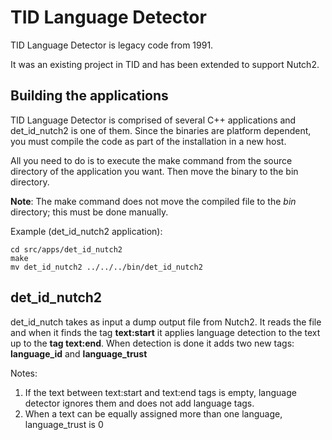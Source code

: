 TID Language Detector
=====================

TID Language Detector is legacy code from 1991. 

It was an existing project in TID and has been extended to support Nutch2.

Building the applications
-------------------------
TID Language Detector is comprised of several C++ applications and det_id_nutch2 is one of them.
Since the binaries are platform dependent, you must compile the code as part of the installation in a new host. 

All you need to do is to execute the make command from the source directory of the application you want.
Then move the binary to the bin directory.

**Note**: The make command does not move the compiled file to the *bin* directory; this must be done manually.

Example (det_id_nutch2 application):

```
cd src/apps/det_id_nutch2
make
mv det_id_nutch2 ../../../bin/det_id_nutch2
```

det_id_nutch2
-------------

det_id_nutch takes as input a dump output file from Nutch2. 
It reads the file and when it finds the tag **text:start** it applies language detection to the text up to the **tag text:end**.
When detection is done it adds two new tags: **language_id** and **language_trust**

Notes:

1. If the text between text:start and text:end tags is empty, language detector ignores them and does not add language tags.
1. When a text can be equally assigned more than one language, language_trust is 0  
